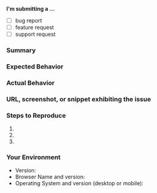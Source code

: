 **I'm submitting a ...**

- [ ] bug report
- [ ] feature request
- [ ] support request

### Summary

<!--- Provide a general summary of the issue -->

### Expected Behavior

<!--- Tell us what should happen -->

### Actual Behavior

<!--- Tell us what happens instead -->

### URL, screenshot, or snippet exhibiting the issue

### Steps to Reproduce

1.
2.
3.

### Your Environment

<!--- Include as many relevant details about the environment you experienced the bug in -->

- Version:
- Browser Name and version:
- Operating System and version (desktop or mobile):
